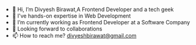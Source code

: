- 👋 Hi, I’m Divyesh Birawat,A Frontend Developer and a tech geek
- 👀 I've hands-on expertise in Web Development
- 🌱 I’m currently working as Frontend Developer at a Software Company
- 💞️ Looking forward to collaborations 
- 📫 How to reach me? divyeshbirawat@gmail.com


